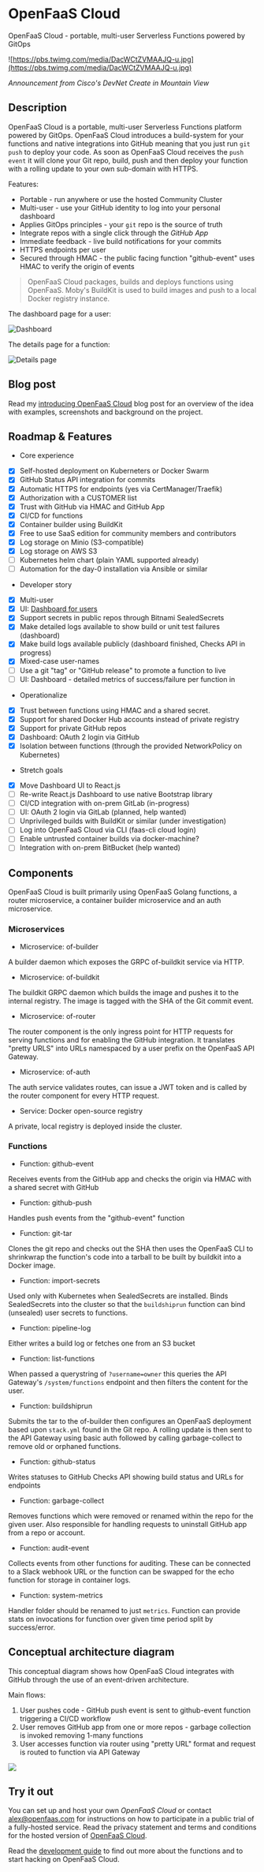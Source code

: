 OpenFaaS Cloud
==============

OpenFaaS Cloud - portable, multi-user Serverless Functions powered by GitOps

![https://pbs.twimg.com/media/DacWCtZVMAAJQ-u.jpg](https://pbs.twimg.com/media/DacWCtZVMAAJQ-u.jpg)

*Announcement from Cisco's DevNet Create in Mountain View*

## Description

OpenFaaS Cloud is a portable, multi-user Serverless Functions platform powered by GitOps. OpenFaaS Cloud introduces a build-system for your functions and native integrations into GitHub meaning that you just run `git push` to deploy your code. As soon as OpenFaaS Cloud receives the `push event` it will clone your Git repo, build, push and then deploy your function with a rolling update to your own sub-domain with HTTPS.

Features:

* Portable - run anywhere or use the hosted Community Cluster
* Multi-user - use your GitHub identity to log into your personal dashboard
* Applies GitOps principles - your `git` repo is the source of truth
* Integrate repos with a single click  through the *GitHub App*
* Immediate feedback - live build notifications for your commits
* HTTPS endpoints per user
* Secured through HMAC - the public facing function "github-event" uses HMAC to verify the origin of events

> OpenFaaS Cloud packages, builds and deploys functions using OpenFaaS. Moby's BuildKit is used to build images and push to a local Docker registry instance.

The dashboard page for a user:

![Dashboard](https://user-images.githubusercontent.com/6358735/46193701-f56b6680-c2f6-11e8-8bf4-9256a8341960.png)

The details page for a function:

![Details page](https://user-images.githubusercontent.com/6358735/46193700-f56b6680-c2f6-11e8-9bec-40b61e42ce45.png)

## Blog post

Read my [introducing OpenFaaS Cloud](https://blog.alexellis.io/introducing-openfaas-cloud/) blog post for an overview of the idea with examples, screenshots and background on the project.

## Roadmap & Features

* Core experience

- [x] Self-hosted deployment on Kuberneters or Docker Swarm
- [x] GitHub Status API integration for commits
- [x] Automatic HTTPS for endpoints (yes via CertManager/Traefik)
- [x] Authorization with a CUSTOMER list
- [x] Trust with GitHub via HMAC and GitHub App
- [x] CI/CD for functions
- [x] Container builder using BuildKit
- [x] Free to use SaaS edition for community members and contributors
- [x] Log storage on Minio (S3-compatible)
- [x] Log storage on AWS S3
- [ ] Kubernetes helm chart (plain YAML supported already)
- [ ] Automation for the day-0 installation via Ansible or similar

* Developer story

- [x] Multi-user
- [x] UI: [Dashboard for users](./dashboard)
- [x] Support secrets in public repos through Bitnami SealedSecrets
- [x] Make detailed logs available to show build or unit test failures (dashboard)
- [x] Make build logs available publicly (dashboard finished, Checks API in progress)
- [x] Mixed-case user-names
- [ ] Use a git "tag" or "GitHub release" to promote a function to live
- [ ] UI: Dashboard - detailed metrics of success/failure per function in

* Operationalize

- [x] Trust between functions using HMAC and a shared secret.
- [x] Support for shared Docker Hub accounts instead of private registry
- [x] Support for private GitHub repos
- [x] Dashboard: OAuth 2 login via GitHub
- [x] Isolation between functions (through the provided NetworkPolicy on Kubernetes)

* Stretch goals

- [x] Move Dashboard UI to React.js
- [ ] Re-write React.js Dashboard to use native Bootstrap library
- [ ] CI/CD integration with on-prem GitLab (in-progress)
- [ ] UI: OAuth 2 login via GitLab (planned, help wanted)
- [ ] Unprivileged builds with BuildKit or similar (under investigation)
- [ ] Log into OpenFaaS Cloud via CLI (faas-cli cloud login)
- [ ] Enable untrusted container builds via docker-machine?
- [ ] Integration with on-prem BitBucket (help wanted)

## Components

OpenFaaS Cloud is built primarily using OpenFaaS Golang functions, a router microservice, a container builder microservice and an auth microservice.

### Microservices

* Microservice: of-builder

A builder daemon which exposes the GRPC of-buildkit service via HTTP.

* Microservice: of-buildkit

The buildkit GRPC daemon which builds the image and pushes it to the internal registry. The image is tagged with the SHA of the Git commit event.

* Microservice: of-router

The router component is the only ingress point for HTTP requests for serving functions and for enabling the GitHub integration. It translates "pretty URLS" into URLs namespaced by a user prefix on the OpenFaaS API Gateway. 

* Microservice: of-auth

The auth service validates routes, can issue a JWT token and is called by the router component for every HTTP request.

* Service: Docker open-source registry

A private, local registry is deployed inside the cluster.

### Functions

* Function: github-event

Receives events from the GitHub app and checks the origin via HMAC with a shared secret with GitHub

* Function: github-push

Handles push events from the "github-event" function

* Function: git-tar

Clones the git repo and checks out the SHA then uses the OpenFaaS CLI to shrinkwrap the function's code into a tarball to be built by buildkit into a Docker image.

* Function: import-secrets

Used only with Kubernetes when SealedSecrets are installed. Binds SealedSecrets into the cluster so that the `buildshiprun` function can bind (unsealed) user secrets to functions.

* Function: pipeline-log

Either writes a build log or fetches one from an S3 bucket

* Function: list-functions

When passed a querystring of `?username=owner` this queries the API Gateway's `/system/functions` endpoint and then filters the content for the user.

* Function: buildshiprun

Submits the tar to the of-builder then configures an OpenFaaS deployment based upon `stack.yml` found in the Git repo. A rolling update is then sent to the API Gateway using basic auth followed by calling garbage-collect to remove old or orphaned functions.

* Function: github-status

Writes statuses to GitHub Checks API showing build status and URLs for endpoints

* Function: garbage-collect

Removes functions which were removed or renamed within the repo for the given user. Also responsible for handling requests to uninstall GitHub app from a repo or account.

* Function: audit-event

Collects events from other functions for auditing. These can be connected to a Slack webhook URL or the function can be swapped for the echo function for storage in container logs.

* Function: system-metrics

Handler folder should be renamed to just `metrics`. Function can provide stats on invocations for function over given time period split by success/error.

## Conceptual architecture diagram

This conceptual diagram shows how OpenFaaS Cloud integrates with GitHub through the use of an event-driven architecture.

Main flows:

1. User pushes code - GitHub push event is sent to github-event function triggering a CI/CD workflow
2. User removes GitHub app from one or more repos - garbage collection is invoked removing 1-many functions
3. User accesses function via router using "pretty URL" format and request is routed to function via API Gateway

![](./docs/conceptual-overview.png)

## Try it out

You can set up and host your own *OpenFaaS Cloud* or contact alex@openfaas.com for instructions on how to participate in a public trial of a fully-hosted service. Read the privacy statement and terms and conditions for the hosted version of [OpenFaaS Cloud](./PRIVACY.md).

Read the [development guide](docs/README.md) to find out more about the functions and to start hacking on OpenFaaS Cloud.
